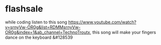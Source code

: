 # flashsale

while coding listen to this song https://www.youtube.com/watch?v=srnyVw-OR0g&list=RDMMsrnyVw-OR0g&index=1&ab_channel=TechnoTroutx, this song will make your fingers dance on the keyboard &#128539
